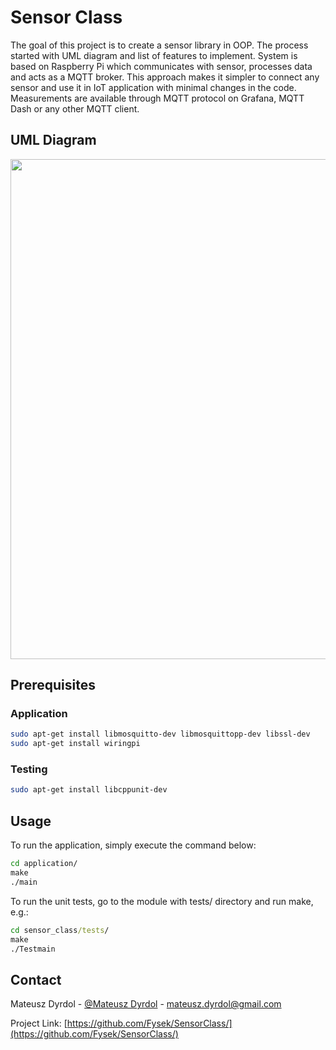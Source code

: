 # Sensor Class
The goal of this project is to create a sensor library in OOP. The process started with UML diagram and list of features to implement. System is based on Raspberry Pi which communicates with sensor, processes data and acts as a MQTT broker. This approach makes it simpler to connect any sensor and use it in IoT application with minimal changes in the code. Measurements are available through MQTT protocol on Grafana, MQTT Dash or any other MQTT client.

## UML Diagram

<img src="https://github.com/Fysek/SensorClass/blob/master/SensorClassUML.PNG" width="800"/>

## Prerequisites

### Application

```sh
sudo apt-get install libmosquitto-dev libmosquittopp-dev libssl-dev
sudo apt-get install wiringpi
```

### Testing
```sh
sudo apt-get install libcppunit-dev
```

## Usage
To run the application, simply execute the command below:
```cmd
cd application/
make
./main
```

To run the unit tests, go to the module with tests/ directory and run make, e.g.:
```cmd
cd sensor_class/tests/
make
./Testmain
```

<!-- CONTACT -->
## Contact

Mateusz Dyrdol - [@Mateusz Dyrdol](https://www.linkedin.com/in/mateusz-dyrdol/) - mateusz.dyrdol@gmail.com

Project Link: [https://github.com/Fysek/SensorClass/](https://github.com/Fysek/SensorClass/)
